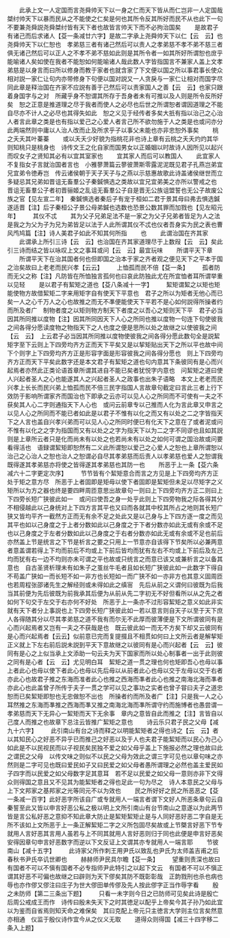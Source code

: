 <!-- { "loadSidebar": true } -->
　　此承上文一人定国而言尧舜帅天下以一身之仁而天下皆从而仁岂非一人定国哉　桀纣帅天下以暴而民从之不能使之仁矣是何也其所令反其所好而民不从也此下一句不要兼尧舜説尧舜桀纣皆有天下者也故皆言帅天下而不必拘治国矣
　　是故君子有诸己而后求诸人【芟一条减廿六字】是故二字承上尧舜帅天下以仁【云　云】也尧舜帅天下以仁恕也　孝弟慈三者有诸己然后可以责人之孝弟慈不孝不弟不慈三者俱无诸己然后可以正人之不孝不弟不慈如此则是其所令者一如其所好所谓恕也庻乎能喻诸人矣如使在我者不能恕如何能喻诸人哉此数人字皆指国言不兼家人盖上文孝弟慈是以身言而曰所以修身而教于家者也就含家了下文便以国之所以事君事长使众相对説一家仁让句内亦带修身下句便以国对説又一人贪戾与一家仁让相对而国字尽同此章是释治国在齐家不应説有善于己然后可以责家国人之善【云　云】也家只跟着身国字与之对　所藏乎身不恕谓其所存于吾身者未有可推以及人则是所令反所好矣　恕之正意是推道理之尽于我者而使人之必尽也后世之所谓恕者谓因道理之不能自尽亦不计人之必尽也其得失如此　恕之义见于经传者多矣大扺有指以治己之心治人者言此章之类是也有指以爱己之心爱人者言己所不欲勿施于人之类是也或问亦分此两端然则中庸以人治人改而止及所求乎子以事父未能也亦非忠恕外事矣
　　桃之夭夭其叶蓁蓁
　　或以夭夭少好貌为指桃花非也诗上章有云桃之夭夭灼灼其华则知桃只是桃身也　诗传文王之化自家而国男女以正婚姻以时故诗人因所见以起兴而叹女子之贤知其必有以宜其室家也
　　宜其家人而后可以教国人
　　此宜家人不复指女子言就治国者言也　小雅蓼萧篇云蓼彼萧斯零露泥泥既见君子孔燕岂弟宜兄宜弟令徳寿岂　传云诸侯朝于天子天子与之燕以示慈惠故歌此诗盖诸侯继世而立多疑忌其兄弟如晋诅无畜羣公子秦鍼惧选之类故以宜兄宜弟美之亦所以警戒之也　晋诅无畜羣公子者初晋骊姬之乱诅无畜羣公子自是晋无公族诅盟誓也无公子故废公族之官【见左宣二年】　秦鍼惧选者秦后子有宠于桓如二君于景其母曰弗去惧选鍼遂适晋【注】后子秦桓公子景公母弟鍼也选数也恐景公数其罪而加戮也【见左昭元年】
　　其仪不忒
　　其为父子兄弟足法不是一家之为父子兄弟者皆足为人之法是我之为父为子为兄为弟皆足以法于人此所谓其仪不忒也仪者吾身实为民之表也曹风鸤鸠篇【注】诗人美君子如此不知其何所指
　　也
　　此谓治国在齐其家
　　此谓承上所引三诗【云　云】也治国在齐其家道理尽于上数叚【云　云】矣此引三诗而结之皆以咏叹上文之事耳或问【云　云】最宜玩味
　　所谓平天下章
　　所谓平天下在治其国者何也但即国之治本于家之齐者观之便见天下之平本于国之治矣故曰上老老而民兴孝【云云】
　　上恤孤而民不倍【芟一条】
　　孤者防而无父之称【注】凡防皆在所恤独言孤何也曰哀此防独此尤在所宜恤者耳所谓举重以见轻
　　是以君子有絜矩之道也【芟八条减十一字】
　　絜矩谓絜之以矩也矩能使物方故借絜矩二字来用矩字自有使天下平意也　君子之所以为矩者无他心而已矣一人之心千万人之心也故推之而无不凖便能使天下平若不是心如何説得所操者约而所及者广　制物者度之以矩则物方制天下者度之以吾心之矩则天下平　君子必当因其所同推以度物【注】因其所同因天下人心之所同也推以度物一句连下句使彼我之间各得分愿读度物之物指天下之人也度之便是思所以处之故继之以使彼我之间【云　云】　上云君子必当因其所同推以度物使彼我之间各得分愿此数句全是説絜矩字至下云则上下四旁均齐方正而天下平矣又是以挈矩贴出天下之所以平也故中间下个则字上下四旁均齐方正是形容字面是形容彼我之间各得分愿也　则上下四旁均齐方正而天下平矣此数字还是本文君子有絜矩之道也句内意其下条彼同有是心而兴起焉者亦然此正类论语首章所谓其进自不能已矣者犹悦字内意也　问絜矩之道曰使人兴起者圣人之心也能遂其人之兴起者圣人之政事也出朱子语略　本文上老老而民兴孝上长长而民兴弟上恤孤而民不倍三民字指国人言故章句截定曰言此三者上行下效防于影响所谓家齐而国治也下即承之云亦可以见人心之所同而不可使有一夫之不获矣其人心二字则通指天下人心也　或问云前章专以己推而人化为言此章又申言之以见人心之所同而不能已者如此是以君子不惟有以化之而又有以处之二之字皆指天下之人言也盖自兴孝兴弟而可以见人心之所同时便已有化天下之意在了或者泥或问不惟有以化之之字为指国而又有以处之之字为指天下以为二之字不同谬也且如其説则是上章所云者只是化而尚未有以处之也若尚未有以处之如何可谓之国治故或问要看得活也　语録谓絜矩即恕然有二义此所谓恕以爱己之心爱人之恕也上章所谓恕以治己之心治人之恕也治人之恕谓必自尽其孝弟慈而后责人以孝弟慈也爱人之恕谓我既得遂其孝弟慈亦将使之皆得遂其孝弟慈也其防一也
　　所恶于上一条【芟六条减六十二字更定次序】
　　节节皆有个絜矩意合而言之方见是上下四旁均齐方正处于矩之意方尽　所恶于上者固即是矩毋以使下者固即是絜矩但未足以尽矩字之义矩所以为方之器也终是要四畔周匝意思出故章句一则曰上下四旁均齐方正二则曰上下四旁长短广狭彼此如一　或问曰使吾之身一处乎此则上下四旁物我之际各得其分不相侵越此以己身统对上下四方言其平也又曰而各就其中校其所占之地则其长短广狭又皆均平齐一截然方正而无有余不足之处此又是以己身与上下四方逐一度之而见其平也如以己身度之于上者分数如此以己身度之于下者分数亦如此无或有余或不足也以己身度之于左者分数如此以己身度之于右者分数亦如此无或有余或不足也前后亦然盖上节是统言之下节是析言之要之只用上一节意亦自该得下节矣所以必兼两意者意盖谓若得上下均而前后不均或上下前后皆均而犹有左右不均或上下前后及左己均而犹有右一边不均则亦未可谓之平也故或只统言之而意已该又或兼析言之以备其意也　自古圣贤析理未有如朱子之茧丝牛毛者且如长短广狭彼此如一此数字下得自不苟盖广狭如一而长短不如一非方也长短如一而广狭不如一亦非方也其意义固周匝也若周程张邵诸先生之解经则或未得如此之缜宻　先后从前之义谓何曰彼既为后我当其前便为先后彼既为前我承其后便为从前从先二字初无不好但看所以从之先之者如何下句交于左交于右亦何不好处　所恶于上一条亦不过形容絜矩之意义如此非实就有天下者分上事説也上下四旁长短广狭彼此如一若以意言则自天子以至于天下庶人各得随其分以尽其孝弟慈之道不我有而尔无不此厚而彼薄便是下文所谓彼同有是心而兴起焉者又岂有一夫之不获哉是也　既云彼此如一而无不方矣下却又云彼同有是心而兴起焉者【云云】似前意已完而复提掇且不相贯如何曰上文所云者是解挈矩正义就上下左右前后説未説到平天下意故继之以彼同有是心而兴起者【云　云】彼同有是心之上似当承上文添助一句云夫为天下国家而所以处心制事者一出于此则彼之同有是心者【云　云】尤见明白耳　絜矩之道一贯之理也何也矩即吾心也毋以事上者此心也毋以使下者此心也毋以先后毋以从前者此心也毋以交于左毋以交于右者亦此心也故君子推之东海而准者此心也推之西海而凖者此心也推之南海北海而凖者亦此心也此盖曾子所传于夫子一贯之学可以见之事功之实者也曾子甞曰夫子之道忠恕而已矣絜矩即恕也无忠做恕不出也　所操者约而所及者广【注】只是我一人之心耳然推之东海而凖推之西海而凖又推之南海北海而凖所谓守约而施博者也愚尝谓一孝弟慈而天下无异心一絜矩而天下无余事　章内之意皆自此而推之【注】言皆自以己度人而推之也故章下总注云皆推广絜矩之意也
　　诗云乐只君子民之父母【减九十六字】
　　此引南山有台之诗而释之以明能絜矩者之得也诗之【云　云】者以其知民心之好恶不异乎已而推己之好恶以及于人也夫君子能絜矩而以民心为己心如此是不以民视民而以子视民矣民独不爱之如父母乎盖上下施报必然之理也故曰此之谓民之父母　以传文味之则似不以民之父母为效此之谓三字可见也以章句味之亦然则是二字可见也既曰爱民如子又曰民爱之如父母者愚所谓理之必然也盖主爱民如子四字而以民爱之如父母数字足其意耳　若不足以民爱之如父母一意则亦非下文得众则得国之意且又不见其为能絜矩者之得也足此一句为尽之　诗人本意民之父母与上下文邦家之基邦家之光等同元不以为效也
　　民之所好好之民之所恶恶之【芟一条减一百字】此好恶字所该自广或专就用人一端言者谓下文好人所恶条章句云自秦誓至此又皆以申言好恶公私之极以明上文所引南山有台节南山之意遂以为此两节皆是言公私好恶之意抑不知此章大防止是絜矩絜矩止是与人同好恶好恶二字自是无所不该如上文所恶于上一条正解絜矩二字之义所包固尽矣故或上节槩言好恶下节专就用人言好恶其言用人虽若与上不同其就用人言好恶则归于同也此便是申言好恶矣安得因章句申言好恶数字而逆以下文反证上文谓其亦专就用人一端言耶
　　节彼南山【减十五字】
　　此诗家父所作刺王用尹氏以致乱也尹氏为太师盖吉甫之后春秋书尹氏卒讥世卿也
　　赫赫师尹民具尔瞻【芟一条】
　　望重则责深也故曰有国者不可以不愼有国者不必专指师尹此特引之以起下文云　有国者不可以不愼正谓其好恶不可偏也故继之曰辟则为天下僇矣其防不既彰彰哉　正韵戮刑也杀也病也辱也亦作僇又僇注曰庄子为世大僇田单传僇及先人按此僇字正当作辱字看
　　殷之未防师【第二三条出下题】
　　只看一未字则今日之已防师可见矣此诗是殷亡后周公戒成王而作　诗传曰殷未失天下之时其徳足以配乎上帝矣今其子孙乃如此宜以为鉴而自省焉则知天命之难保矣　其曰克配上帝元只主徳言大学则主位言矣然意亦相通　仪监于殷仪诗作宜今从之仪义无取
　　道得众则得国【减三十四字移二条入上题】
